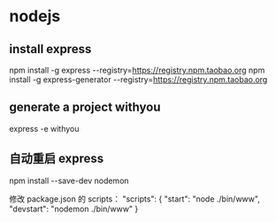 # nodejs
## install express 
npm install -g express --registry=https://registry.npm.taobao.org
npm install -g express-generator --registry=https://registry.npm.taobao.org 

## generate a project withyou
express -e withyou

## 自动重启 express
npm install --save-dev nodemon

修改 package.json 的 scripts：
"scripts": {
    "start": "node ./bin/www",
    "devstart": "nodemon ./bin/www"
  }
